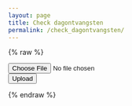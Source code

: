```yaml
---
layout: page
title: Check dagontvangsten
permalink: /check_dagontvangsten/
---
```


<head>
    <!-- Include Bootstrap CSS -->
    <link href="https://stackpath.bootstrapcdn.com/bootstrap/4.5.2/css/bootstrap.min.css" rel="stylesheet">
</head>

{% raw %}
<form id="uploadForm" class="mt-4">
    <div class="mb-3">
        <input type="file" id="fileInput" class="form-control">
    </div>
    <button type="button" onclick="uploadFile()" class="btn btn-primary btn-lg mb-3">Upload</button>
</form>

<!-- Placeholder element to put output in -->
<div id="output"></div>

<!-- Loading spinner -->
<div id="loadingSpinner" class="spinner-border text-primary mt-3" role="status" style="display: none;">
    <span class="sr-only">Loading...</span>
</div>

<!-- Include marked.js library -->
<script src="https://cdn.jsdelivr.net/npm/marked/marked.min.js"></script>

<script>
    async function uploadFile() {
        const fileInput = document.getElementById("fileInput");
        if (!fileInput.files.length) {
            alert("Please select a file.");
            return;
        }

        const formData = new FormData();
        formData.append("file", fileInput.files[0]);

        // Show the loading spinner
        document.getElementById("loadingSpinner").style.display = "block";

        try {
            const response = await fetch("https://check-dagontvangsten-backend.onrender.com/upload", {
                method: "POST",
                body: formData
            });

            if (!response.ok) {
                throw new Error(`HTTP error! Status: ${response.status}`);
            }

            const result = await response.text(); // Get the markdown string
            console.log("Response received:", result);
            displayMarkdown(result);  // Call function to render markdown
        } catch (error) {
            console.error("Upload failed:", error);
            document.getElementById("output").innerHTML = `<div class="text-danger">Error: ${error.message}</div>`;
        } finally {
            // Hide the loading spinner
            document.getElementById("loadingSpinner").style.display = "none";
        }
    }

    function displayMarkdown(markdown) {
        const html = marked.parse(markdown); // Convert markdown to HTML
        document.getElementById("output").innerHTML = html;
    }
</script>
{% endraw %}